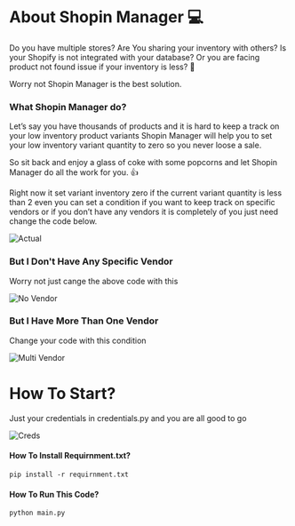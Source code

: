 # About Shopin Manager 💻

Do you have multiple stores? Are You sharing your inventory with others? Is your Shopify is not integrated with your database? Or you are facing product not found issue if your inventory is less? 🤔

Worry not Shopin Manager is the best solution.

### What Shopin Manager do?
 
Let’s say you have thousands of products and it is hard to keep a track on your low inventory product variants Shopin Manager will help you to set your low inventory variant quantity to zero so you never loose a sale. 

So sit back and enjoy a glass of coke with some popcorns and let Shopin Manager do all the work for you. 👍

Right now it set variant inventory zero if the current variant quantity is less than 2 even you can set a condition if you want to keep track on specific vendors or if you don’t have any vendors it is completely of you just need change the code below.

![Actual](https://github.com/zawahirkashif/Set-Inventory-Zero-If-Quantity-Less-Than-Two-Shopify/blob/b064e17afbe56d6ef2eab395ff874b1b0fc8a98d/images/carbon.png)

### But I Don't Have Any Specific Vendor

Worry not just cange the above code with this

![No Vendor](https://github.com/zawahirkashif/Set-Inventory-Zero-If-Quantity-Less-Than-Two-Shopify/blob/b064e17afbe56d6ef2eab395ff874b1b0fc8a98d/images/carbon%20(1).png)

### But I Have More Than One Vendor

Change your code with this condition

![Multi Vendor](https://github.com/zawahirkashif/Set-Inventory-Zero-If-Quantity-Less-Than-Two-Shopify/blob/b064e17afbe56d6ef2eab395ff874b1b0fc8a98d/images/carbon%20(2).png)

# How To Start?

Just your credentials in credentials.py and you are all good to go

![Creds](https://github.com/zawahirkashif/Shopin-Manager-Shopify/blob/5de66206478ea041f36ac8bbd36182c9f5c3fcd7/images/carbon%20(3).png)

#### How To Install Requirnment.txt?

```
pip install -r requirnment.txt
```

#### How To Run This Code?

```
python main.py
```
